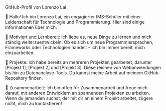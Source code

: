 GitHub-Profil von Lorenzo Lai

👋 Hallo! Ich bin Lorenzo Lai, ein engagierter IMS-Schüler mit einer Leidenschaft für Technologie und Programmierung. Hier sind einige Informationen über mich:

🌟 Motiviert und Lernbereit: Ich liebe es, neue Dinge zu lernen und mich ständig weiterzuentwickeln. Ob es sich um neue Programmiersprachen, Frameworks oder Technologien handelt – ich bin immer bereit, mich einzuarbeiten.

🚀 Projekte: Ich habe bereits an mehreren Projekten gearbeitet, darunter [Projekt 1], [Projekt 2] und [Projekt 3]. Diese reichen von Webanwendungen bis hin zu Datenanalyse-Tools. Du kannst meine Arbeit auf meinem GitHub-Repository finden.

👥 Zusammenarbeit: Ich bin offen für Zusammenarbeit und freue mich darauf, mit anderen Entwicklern an spannenden Projekten zu arbeiten. Wenn du jemanden suchst, der mit dir an einem Projekt arbeitet, zögere nicht, mich zu kontaktieren!

